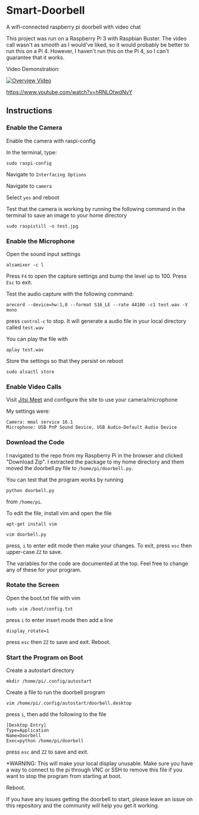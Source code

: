 # Smart-Doorbell
A wifi-connected raspberry pi doorbell with video chat

This project was run on a Raspberry Pi 3 with Raspbian Buster. The video call wasn't as smooth as I would've liked, so it would probably be better to run this on a Pi 4. However, I haven't run this on the Pi 4, so I can't guarantee that it works.

Video Demonstration:

[![Overview Video](http://img.youtube.com/vi/hRNLOtwdNvY/0.jpg)](https://www.youtube.com/watch?v=hRNLOtwdNvY)

https://www.youtube.com/watch?v=hRNLOtwdNvY

## Instructions

###  Enable the Camera

Enable the camera with raspi-config

In the terminal, type:

```
sudo raspi-config
```

Navigate to `Interfacing Options`

Navigate to `camera`

Select `yes` and reboot

Test that the camera is working by running the following command in the terminal to save an image to your home directory

```
sudo raspistill -o test.jpg
```

### Enable the Microphone

Open the sound input settings

```
alsamixer -c l
```

Press `F4` to open the capture settings and bump the level up to 100. Press `Esc` to exit.

Test the audio capture with the following command:

```
arecord --device=hw:1,0 --format S16_LE --rate 44100 -c1 test.wav -V mono
```

press `control-c` to stop. It will generate a audio file in your local directory called `test.wav`

You can play the file with

```
aplay test.wav
```

Store the settings so that they persist on reboot

```
sudo alsactl store
```

### Enable Video Calls

Visit [Jitsi Meet](https://meet.jit.si/) and configure the site to use your camera/microphone

My settings were:

```
Camera: mmal service 16.1
Microphone: USB PnP Sound Device, USB Audio-Default Audio Device
```

### Download the Code

I navigated to the repo from my Raspberry Pi in the browser and clicked "Download Zip". I extracted the package to my home directory and them moved the doorbell.py file to `/home/pi/doorbell.py`.

You can test that the program works by running

```
python doorbell.py
```

from `/home/pi`.

To edit the file, install vim and open the file

```
apt-get install vim

vim doorbell.py
```

press, `i` to enter edit mode then make your changes. To exit, press `esc` then upper-case `ZZ` to save.

The variables for the code are documented at the top. Feel free to change any of these for your program. 

### Rotate the Screen

Open the boot.txt file with vim

```
sudo vim /boot/config.txt
```

press `i` to enter insert mode then add a line

```
display_rotate=1
```

press `esc` then `ZZ` to save and exit. Reboot.


### Start the Program on Boot

Create a autostart directory

```
mkdir /home/pi/.config/autostart
```

Create a file to run the doorbell program

```
vim /home/pi/.config/autostart/doorbell.desktop
```

press `i`, then add the following to the file

```
[Desktop Entry]
Type=Application
Name=Doorbell
Exec=python /home/pi/doorbell
```

press `esc` and `ZZ` to save and exit.

*WARNING: This will make your local display unusable. Make sure you have a way to connect to the pi through VNC or SSH to remove this file if you want to stop the program from starting at boot.

Reboot.

If you have any issues getting the doorbell to start, please leave an issue on this repository and the community will help you get it working.


